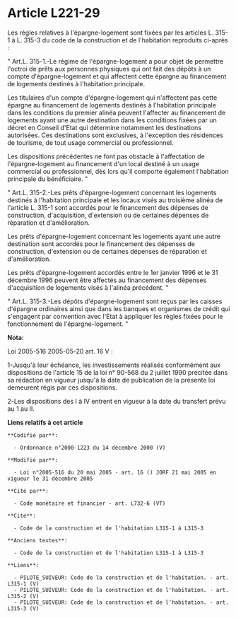 # Article L221-29

Les règles relatives à l'épargne-logement sont fixées par les articles L. 315-1 à L. 315-3 du code de la construction et de
l'habitation reproduits ci-après : 

" Art.L. 315-1.-Le régime de l'épargne-logement a pour objet de permettre l'octroi de prêts aux personnes physiques qui ont
fait des dépôts à un compte d'épargne-logement et qui affectent cette épargne au financement de logements destinés à
l'habitation principale. 

Les titulaires d'un compte d'épargne-logement qui n'affectent pas cette épargne au financement de logements destinés à
l'habitation principale dans les conditions du premier alinéa peuvent l'affecter au financement de logements ayant une autre
destination dans les conditions fixées par un décret en Conseil d'Etat qui détermine notamment les destinations autorisées.
Ces destinations sont exclusives, à l'exception des résidences de tourisme, de tout usage commercial ou professionnel. 

Les dispositions précédentes ne font pas obstacle à l'affectation de l'épargne-logement au financement d'un local destiné à
un usage commercial ou professionnel, dès lors qu'il comporte également l'habitation principale du bénéficiaire. " 

" Art.L. 315-2.-Les prêts d'épargne-logement concernant les logements destinés à l'habitation principale et les locaux visés
au troisième alinéa de l'article L. 315-1 sont accordés pour le financement des dépenses de construction, d'acquisition,
d'extension ou de certaines dépenses de réparation et d'amélioration. 

Les prêts d'épargne-logement concernant les logements ayant une autre destination sont accordés pour le financement des
dépenses de construction, d'extension ou de certaines dépenses de réparation et d'amélioration. 

Les prêts d'épargne-logement accordés entre le 1er janvier 1996 et le 31 décembre 1996 peuvent être affectés au financement
des dépenses d'acquisition de logements visés à l'alinéa précédent. " 

" Art.L. 315-3.-Les dépôts d'épargne-logement sont reçus par les caisses d'épargne ordinaires ainsi que dans les banques et
organismes de crédit qui s'engagent par convention avec l'Etat à appliquer les règles fixées pour le fonctionnement de
l'épargne-logement. "

**Nota:**

Loi 2005-516 2005-05-20 art. 16 V : 

1-Jusqu'à leur échéance, les investissements réalisés conformément aux dispositions de l'article 15 de la loi n° 90-568 du 2
juillet 1990 précitée dans sa rédaction en vigueur jusqu'à la date de publication de la présente loi demeurent régis par ces
dispositions. 

2-Les dispositions des I à IV entrent en vigueur à la date du transfert prévu au 1 au II.

**Liens relatifs à cet article**

	**Codifié par**:

	  - Ordonnance n°2000-1223 du 14 décembre 2000 (V)

	**Modifié par**:

	  - Loi n°2005-516 du 20 mai 2005 - art. 16 () JORF 21 mai 2005 en vigueur le 31 décembre 2005

	**Cité par**:

	  - Code monétaire et financier - art. L732-6 (VT)

	**Cite**:

	  - Code de la construction et de l'habitation L315-1 à L315-3

	**Anciens textes**:

	  - Code de la construction et de l'habitation L315-1 à L315-3

	**Liens**:

	  - PILOTE_SUIVEUR: Code de la construction et de l'habitation. - art. L315-1 (V)
	  - PILOTE_SUIVEUR: Code de la construction et de l'habitation. - art. L315-2 (V)
	  - PILOTE_SUIVEUR: Code de la construction et de l'habitation. - art. L315-3 (V)
